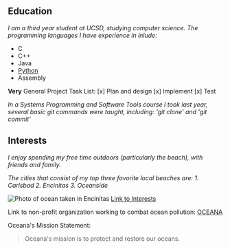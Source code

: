 
## Education
*I am a third year student at UCSD, studying computer science. The programming languages I have experience in inlude:*
* C
* C++
* Java
* [Python](README.md)
* Assembly
  
**Very** General Project Task List:
[x] Plan and design
[x] Implement
[x] Test
  
*In a Systems Programming and Software Tools course I took last year, several basic git commands were taught, including: 'git clone' and 'git commit'*

## Interests
*I enjoy spending my free time outdoors (particularly the beach), with friends and family.*

*The cities that consist of my top three favorite local beaches are:*
*1. Carlsbad*
*2. Encinitas*
*3. Oceanside*

![Photo of ocean taken in Encinitas](IMG_2490.jpg) [Link to Interests](#interests)
   
Link to non-profit organization working to combat ocean pollution: [OCEANA](https://oceana.org/)

Oceana's Mission Statement: 
> Oceana's mission is to protect and restore our oceans.

